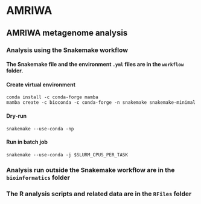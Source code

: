# AMRIWA
## AMRIWA metagenome analysis

### Analysis using the Snakemake workflow
#### The Snakemake file and the environment `.yml` files are in the `workflow` folder.

#### Create virtual environment
```
conda install -c conda-forge mamba
mamba create -c bioconda -c conda-forge -n snakemake snakemake-minimal
```
#### Dry-run
```
snakemake --use-conda -np
```
#### Run in batch job
```
snakemake --use-conda -j $SLURM_CPUS_PER_TASK
```

### Analysis run outside the Snakemake workflow are in the `bioinformatics` folder

### The R analysis scripts and related data are in the `RFiles` folder
